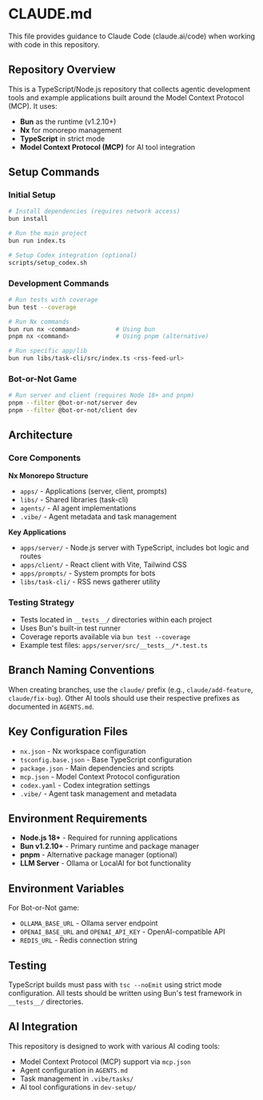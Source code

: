 # CLAUDE.md

This file provides guidance to Claude Code (claude.ai/code) when working with code in this repository.

## Repository Overview

This is a TypeScript/Node.js repository that collects agentic development tools and example applications built around the Model Context Protocol (MCP). It uses:
- **Bun** as the runtime (v1.2.10+)
- **Nx** for monorepo management
- **TypeScript** in strict mode
- **Model Context Protocol (MCP)** for AI tool integration

## Setup Commands

### Initial Setup
```bash
# Install dependencies (requires network access)
bun install

# Run the main project
bun run index.ts

# Setup Codex integration (optional)
scripts/setup_codex.sh
```

### Development Commands
```bash
# Run tests with coverage
bun test --coverage

# Run Nx commands
bun run nx <command>          # Using bun
pnpm nx <command>             # Using pnpm (alternative)

# Run specific app/lib
bun run libs/task-cli/src/index.ts <rss-feed-url>
```

### Bot-or-Not Game
```bash
# Run server and client (requires Node 18+ and pnpm)
pnpm --filter @bot-or-not/server dev
pnpm --filter @bot-or-not/client dev
```

## Architecture

### Core Components

**Nx Monorepo Structure**
- `apps/` - Applications (server, client, prompts)
- `libs/` - Shared libraries (task-cli)
- `agents/` - AI agent implementations
- `.vibe/` - Agent metadata and task management

**Key Applications**
- `apps/server/` - Node.js server with TypeScript, includes bot logic and routes
- `apps/client/` - React client with Vite, Tailwind CSS
- `apps/prompts/` - System prompts for bots
- `libs/task-cli/` - RSS news gatherer utility

### Testing Strategy
- Tests located in `__tests__/` directories within each project
- Uses Bun's built-in test runner
- Coverage reports available via `bun test --coverage`
- Example test files: `apps/server/src/__tests__/*.test.ts`

## Branch Naming Conventions

When creating branches, use the `claude/` prefix (e.g., `claude/add-feature`, `claude/fix-bug`).
Other AI tools should use their respective prefixes as documented in `AGENTS.md`.

## Key Configuration Files

- `nx.json` - Nx workspace configuration
- `tsconfig.base.json` - Base TypeScript configuration
- `package.json` - Main dependencies and scripts
- `mcp.json` - Model Context Protocol configuration
- `codex.yaml` - Codex integration settings
- `.vibe/` - Agent task management and metadata

## Environment Requirements

- **Node.js 18+** - Required for running applications
- **Bun v1.2.10+** - Primary runtime and package manager
- **pnpm** - Alternative package manager (optional)
- **LLM Server** - Ollama or LocalAI for bot functionality

## Environment Variables

For Bot-or-Not game:
- `OLLAMA_BASE_URL` - Ollama server endpoint
- `OPENAI_BASE_URL` and `OPENAI_API_KEY` - OpenAI-compatible API
- `REDIS_URL` - Redis connection string

## Testing

TypeScript builds must pass with `tsc --noEmit` using strict mode configuration.
All tests should be written using Bun's test framework in `__tests__/` directories.

## AI Integration

This repository is designed to work with various AI coding tools:
- Model Context Protocol (MCP) support via `mcp.json`
- Agent configuration in `AGENTS.md`
- Task management in `.vibe/tasks/`
- AI tool configurations in `dev-setup/`